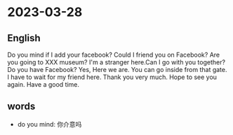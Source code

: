 # 2023-03-28

## English
Do you mind if I add your facebook?
Could I friend you on Facebook?
Are you going to XXX museum? I'm a stranger here.Can I go with you together?
Do you have Facebook?
Yes, Here we are. You can go inside from that gate. I have to wait for my friend here.
Thank you very much. Hope to see you again. Have a good time.


## words
* do you mind: 你介意吗
